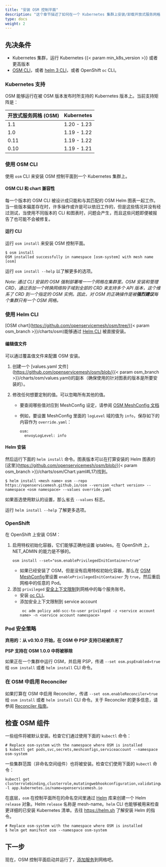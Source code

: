 ```yaml
---
title: "安装 OSM 控制平面"
description: "这个章节描述了如何在一个 Kubernetes 集群上安装/卸载开放式服务网格 (OSM)"
type: docs
weight: 2
---
```


## 先决条件

- Kubernetes 集群，运行 Kubernetes {{< param min_k8s_version >}} 或者更高版本
- [OSM CLI](/docs/guides/cli)，或者 [helm 3 CLI](https://helm.sh/docs/intro/install/)，或者 OpenShift `oc` CLI。

### Kubernetes 支持

OSM 能够运行在被 OSM 版本发布时所支持的 Kubernetes 版本上。当前支持矩阵是：

| 开放式服务网格 (OSM) | Kubernetes |
| ----------------- | ----------- |
| 1.1               | 1.20 - 1.23 |
| 1.0               | 1.19 - 1.22 |
| 0.11              | 1.19 - 1.22 |
| 0.10              | 1.19 - 1.21 |

### 使用 OSM CLI

使用 `osm` CLI 来安装 OSM 控制平面到一个 Kubernetes 集群上。

#### OSM CLI 和 chart 兼容性

每一个版本的 OSM CLI 被设计成只能和与其匹配的 OSM Helm 图表一起工作。当一些版本偏差存在时，许多操作或许是可以依旧工作的，但是这些情况并没有经过测试，当使用不同版本的 CLI 和图表时，问题会产生，而且这些问题即便被报告了也可能不会被修复。

#### 运行 CLI

运行 `osm install` 来安装 OSM 控制平面。

```console
$ osm install
OSM installed successfully in namespace [osm-system] with mesh name [osm]
```

运行 `osm install --help` 以了解更多的选项。

_Note: 通过 CLI 安装的 OSM 强制部署唯一一个网格在集群里。OSM 安装和管理 CRD，通过添加一个转换网络钩子域到全部的 CRD 来支持多个 API 版本，这个维系了 CRD 到一个指定的 OSM 实例。因此，对 OSM 的正确操作是被**强烈建议**每个集群只有一个 OSM 网格。_

### 使用 Helm CLI

[OSM chart](https://github.com/openservicemesh/osm/tree/{{< param osm_branch >}}/charts/osm)能够通过 [Helm CLI](https://helm.sh/docs/intro/install/) 被直接安装。

#### 编辑值文件

可以通过覆盖值文件来配置 OSM 安装。

1. 创建一个 [values.yaml 文件](https://github.com/openservicemesh/osm/blob/{{< param osm_branch >}}/charts/osm/values.yaml)的副本（确保使用的针对图表的版本是所要安装的）。
2. 修改任何想要定制的值。可以忽略所有其他的值。

   - 要查阅哪些值对应到 MeshConfig 设定，请参阅 [OSM MeshConfig 文档](/docs/guides/mesh_config)

   - 例如，要设置 MeshConfig 里面的 `logLevel` 域的值为 `info`，保存如下的内容作为 `override.yaml`：
     ```
     osm:
       envoyLogLevel: info
     ```

#### Helm 安装

然后运行下面的 `helm install` 命令。图表版本可以在打算安装的 Helm 图表的[这里](https://github.com/openservicemesh/osm/blob/{{< param osm_branch >}}/charts/osm/Chart.yaml#L17)找到。

```console
$ helm install <mesh name> osm --repo https://openservicemesh.github.io/osm --version <chart version> --namespace <osm namespace> --values override.yaml
```

如果首选使用默认的设置，那么省去 `--values` 标志。

运行 `helm install --help` 了解更多选项。

### OpenShift

在 OpenShift 上安装 OSM：

1. 启用特权初始化容器，它们能够正确地设置 iptables。在 OpenShift 上，NET_ADMIN 的能力是不够的。
   ```shell
   osm install --set="osm.enablePrivilegedInitContainer=true"
   ```
   - 如果已经安装了 OSM，但是没有启用特权初始化容器，那么在 [OSM MeshConfig](/docs/guides/mesh_config)里设置 `enablePrivilegedInitContainer` 为 `true`，然后重启网格中的任意的 Pod。
2. 添加 `privileged` [安全上下文限制](https://docs.openshift.com/container-platform/4.7/authentication/managing-security-context-constraints.html)到网格中的每个服务账号。
   - 安装 [oc CLI](https://docs.openshift.com/container-platform/4.7/cli_reference/openshift_cli/getting-started-cli.html)。
   - 添加安全上下文限制到 service account
     ```shell
      oc adm policy add-scc-to-user privileged -z <service account name> -n <service account namespace>
     ```

### Pod 安全策略

**弃用的：从 v0.10.0 开始，在 OSM 中 PSP 支持已经被弃用了**

**PSP 支持在 OSM 1.0.0 中将被移除**

如果正在一个集群中运行 OSM，并启用 PSP，传递 `--set osm.pspEnabled=true` 给 `osm install` 或者 `helm install` CLI 命令。

### 在 OSM 中启用 Reconciler

如果打算在 OSM 中启用 Reconciler，传递 `--set osm.enableReconciler=true` 给 `osm install` 或者 `helm install` CLI 命令。关于 Reconciler 的更多信息，请参阅 [Reconciler 指南](/docs/guides/reconciler)。

## 检查 OSM 组件

一些组件将被默认安装。检查它们通过使用下面的 `kubectl` 命令：

```console
# Replace osm-system with the namespace where OSM is installed
$ kubectl get pods,svc,secrets,meshconfigs,serviceaccount --namespace osm-system
```

一些集群范围（非命名空间组件）也将被安装。检查它们使用下面的 `kubectl` 命令：

```console
kubectl get clusterrolebinding,clusterrole,mutatingwebhookconfiguration,validatingwebhookconfigurations -l app.kubernetes.io/name=openservicemesh.io
```

在底层，`osm` 在控制平面所在的命名空间里通过 [Helm](https://helm.sh) 库来创建一个 Helm `release` 对象。Helm `release` 名称是 mesh-name。`helm` CLI 也能够被用来检查更详细的已安装 Kubernetes 清单。去往 https://helm.sh 了解安装 Helm 的指令。

```console
# Replace osm-system with the namespace where OSM is installed
$ helm get manifest osm --namespace osm-system
```

## 下一步

现在，OSM 控制平面启动并运行了，[添加服务](/docs/guides/app_onboarding/)到网格吧。
